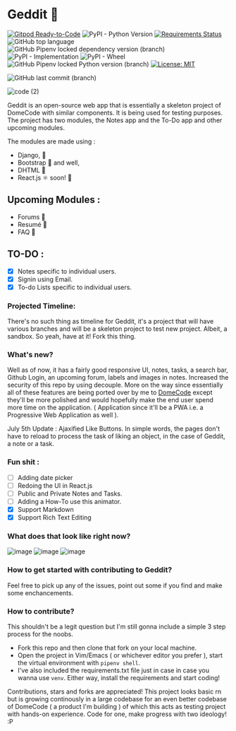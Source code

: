 # Geddit 🦄

[![Gitpod Ready-to-Code](https://img.shields.io/badge/Gitpod-Ready--to--Code-blue?logo=gitpod)](https://gitpod.io/#https://github.com/arthtyagi/geddit) 
![PyPI - Python Version](https://img.shields.io/pypi/pyversions/django?style=flat-square)
[![Requirements Status](https://requires.io/github/arthtyagi/geddit/requirements.svg?branch=master)](https://requires.io/github/arthtyagi/geddit/requirements/?branch=master)
![GitHub top language](https://img.shields.io/github/languages/top/arthtyagi/geddit)
![GitHub Pipenv locked dependency version (branch)](https://img.shields.io/github/pipenv/locked/dependency-version/arthtyagi/geddit/django/master)
![PyPI - Implementation](https://img.shields.io/pypi/implementation/django?color=green)
![PyPI - Wheel](https://img.shields.io/pypi/wheel/django)
![GitHub Pipenv locked Python version (branch)](https://img.shields.io/github/pipenv/locked/python-version/arthtyagi/geddit/master?color=black&style=flat-square)
[![License: MIT](https://img.shields.io/badge/License-MIT-yellow.svg)](https://opensource.org/licenses/MIT)

![GitHub last commit (branch)](https://img.shields.io/github/last-commit/arthtyagi/geddit/master?style=for-the-badge)


![code (2)](https://user-images.githubusercontent.com/41021374/86322013-c1ee0680-bc57-11ea-8152-ca67856d9df4.png)

Geddit is an open-source web app that is essentially a skeleton project of DomeCode with similar components. It is being used for testing purposes.
The project has two modules, the Notes app and the To-Do app and other upcoming modules.


The modules are made using :
- Django, 🐍
- Bootstrap 🎃 and well, 
- DHTML 👀
- React.js ⚛️ soon! 🍻

## Upcoming Modules :

- Forums :page_with_curl:
- Resumé 💼
- FAQ 🙋

## TO-DO :

- [X] Notes specific to individual users.
- [X] Signin using Email. 
- [X] To-do Lists specific to individual users.

### Projected Timeline:

There's no such thing as timeline for Geddit, it's a project that will have various branches and will be a skeleton project to test new project. Albeit, a sandbox. So yeah, have at it! Fork this thing.

### What's new?

Well as of now, it has a fairly good responsive UI, notes, tasks, a search bar, Github Login, an upcoming forum, labels and images in notes. Increased the security of this repo by using decouple. More on the way since essentially all of these features are being ported over by me to [DomeCode](https://arthtyagi.me/domecode) except they'll be more polished and would hopefully make the end user spend more time on the application. ( Application since it'll be a PWA i.e. a Progressive Web Application as well ).

July 5th Update : Ajaxified Like Buttons. In simple words, the pages don't have to reload to process the task of liking an object, in the case of Geddit, a note or a task.

### Fun shit :

 - [ ] Adding date picker
 - [ ] Redoing the UI in React.js
 - [ ] Public and Private Notes and Tasks.
 - [ ] Adding a How-To use this animator.
 - [X] Support Markdown
 - [X] Support Rich Text Editing
 
### What does that look like right now?

![image](https://cdn.discordapp.com/attachments/593123274465083393/727562175010570350/unknown.png)
![image](https://cdn.discordapp.com/attachments/593123274465083393/727562377007988836/unknown.png)
![image](https://cdn.discordapp.com/attachments/593123274465083393/727562337946435715/unknown.png)

### How to get started with contributing to Geddit? 

Feel free to pick up any of the issues, point out some if you find and make some enchancements.

###  How to contribute? 

This shouldn't be a legit question but I'm still gonna include a simple 3 step process for the noobs.

- Fork this repo and then clone that fork on your local machine.
- Open the project in Vim/Emacs ( or whichever editor you prefer ), start the virtual environment with `pipenv shell`.
- I've also included the requirements.txt file just in case in case you wanna use `venv`. Either way, install the requirements and start coding!

Contributions, stars and forks are appreciated! This project looks basic rn but is growing continously in a large codebase for an even better codebase of DomeCode ( a product I'm building ) of which this acts as testing project with hands-on experience. Code for one, make progress with two ideology! :P 
